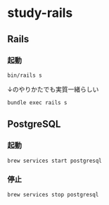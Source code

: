 # study-rails

## Rails
### 起動

```
bin/rails s
```

↓のやりかたでも実質一緒らしい

```
bundle exec rails s
```

## PostgreSQL
### 起動

```
brew services start postgresql
```

### 停止

```
brew services stop postgresql
```
